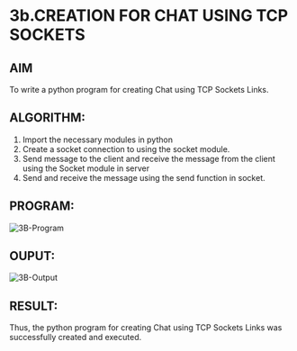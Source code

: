 # 3b.CREATION FOR CHAT USING TCP SOCKETS
## AIM
To write a python program for creating Chat using TCP Sockets Links.
## ALGORITHM:
1. Import the necessary modules in python
2. Create a socket connection to using the socket module.
3. Send message to the client and receive the message from the client using the Socket module in
 server
4. Send and receive the message using the send function in socket.
## PROGRAM:
![3B-Program](https://github.com/user-attachments/assets/0a1f0556-47a0-42e7-875c-0b286cf6b679)

## OUPUT:
![3B-Output](https://github.com/user-attachments/assets/46bbf672-9bed-4a85-82f4-91a84b8ae38f)

## RESULT:
Thus, the python program for creating Chat using TCP Sockets Links was successfully 
created and executed.
